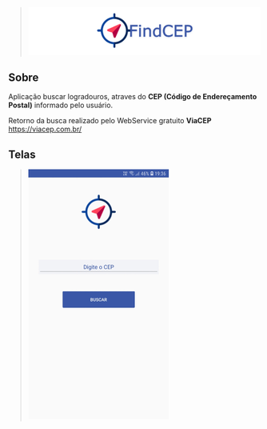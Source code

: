 > ![TelasApp1](https://github.com/Bxstars/FindCEP/blob/master/TelasApp/Banner.PNG)

## Sobre

Aplicação buscar logradouros, atraves do **CEP (Código de Endereçamento Postal)** informado pelo usuário.

Retorno da busca realizado pelo WebService gratuito **ViaCEP** https://viacep.com.br/

## Telas
> ![](https://github.com/Bxstars/FindCEP/blob/master/TelasApp/FindCEP.gif)
